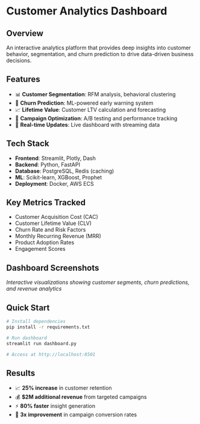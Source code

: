 # Customer Analytics Dashboard

## Overview
An interactive analytics platform that provides deep insights into customer behavior, segmentation, and churn prediction to drive data-driven business decisions.

## Features
- 📊 **Customer Segmentation**: RFM analysis, behavioral clustering
- 🔮 **Churn Prediction**: ML-powered early warning system
- 📈 **Lifetime Value**: Customer LTV calculation and forecasting
- 🎯 **Campaign Optimization**: A/B testing and performance tracking
- 📱 **Real-time Updates**: Live dashboard with streaming data

## Tech Stack
- **Frontend**: Streamlit, Plotly, Dash
- **Backend**: Python, FastAPI
- **Database**: PostgreSQL, Redis (caching)
- **ML**: Scikit-learn, XGBoost, Prophet
- **Deployment**: Docker, AWS ECS

## Key Metrics Tracked
- Customer Acquisition Cost (CAC)
- Customer Lifetime Value (CLV)
- Churn Rate and Risk Factors
- Monthly Recurring Revenue (MRR)
- Product Adoption Rates
- Engagement Scores

## Dashboard Screenshots
*Interactive visualizations showing customer segments, churn predictions, and revenue analytics*

## Quick Start
```bash
# Install dependencies
pip install -r requirements.txt

# Run dashboard
streamlit run dashboard.py

# Access at http://localhost:8501
```

## Results
- 📈 **25% increase** in customer retention
- 💰 **$2M additional revenue** from targeted campaigns
- ⚡ **80% faster** insight generation
- 🎯 **3x improvement** in campaign conversion rates